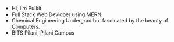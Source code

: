 - Hi, I’m Pulkit
- Full Stack Web Devloper using MERN.
- Chemical Engineering Undergrad but fascinated by the beauty of Computers.
- BITS Pilani, Pilani Campus

<!---
pulkiiittt/pulkiiittt is a ✨ special ✨ repository because its `README.md` (this file) appears on your GitHub profile.
You can click the Preview link to take a look at your changes.
--->
